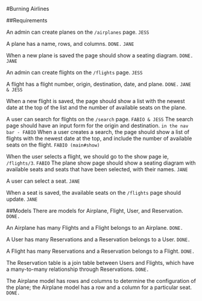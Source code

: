 #Burning Airlines

##Requirements

An admin can create planes on the `/airplanes` page. `JESS`

A plane has a name, rows, and columns. `DONE.` `JANE`

When a new plane is saved the page should show a seating diagram. `DONE.` `JANE`

An admin can create flights on the `/flights` page. `JESS`

A flight has a flight number, origin, destination, date, and plane. `DONE.` `JANE & JESS`

When a new flight is saved, the page should show a list with the newest date at the top of the list and the number of available seats on the plane.

A user can search for flights on the `/search` page. `FABIO & JESS`
The search page should have an input form for the origin and destination. `in the nav bar - FABIO`
When a user creates a search, the page should show a list of flights with the newest date at the top, and include the number of available seats on the flight. `FABIO (main#show)`

When the user selects a flight, we should go to the show page ie, `/flights/3`. `FABIO`
The plane show page should show a seating diagram with available seats and seats that have been selected, with their names. `JANE`

A user can select a seat. `JANE`

When a seat is saved, the available seats on the `/flights` page should update. `JANE`


##Models
There are models for Airplane, Flight, User, and Reservation. `DONE.`

An Airplane has many Flights and a Flight belongs to an Airplane. `DONE.`

A User has many Reservations and a Reservation belongs to a User. `DONE.`

A Flight has many Reservations and a Reservation belongs to a Flight. `DONE.`

The Reservation table is a join table between Users and Flights, which have a many-to-many relationship through Reservations. `DONE.`

The Airplane model has rows and columns to determine the configuration of the plane; the Airplane model has a row and a column for a particular seat. `DONE.`
